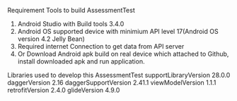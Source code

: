 Requirement Tools to build AssessmentTest
1.	Android Studio with Build tools 3.4.0
2.	Android OS supported device with minimium API level 17(Android OS version 4.2 Jelly Bean)
3.	Required internet Connection to get data from API server
4.	Or Download Android apk build on real device which attached to Github, install downloaded apk and run application.


Libraries used to develop this AssessmentTest
supportLibraryVersion 28.0.0
daggerVersion 2.16
daggerSupportVersion 2.41.1
viewModelVersion 1.1.1
retrofitVersion 2.4.0
glideVersion 4.9.0




